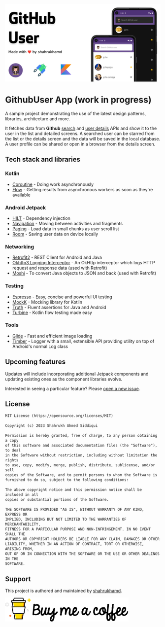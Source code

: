 <p align="center">
<img src="/art/header.png" />
</p>

# GithubUser App (work in progress)

A sample project demonstrating the use of the latest design patterns, libraries, architecture and more.

It fetches data from **Github** [search](https://docs.github.com/en/rest/reference/search) and [user details](https://docs.github.com/en/rest/reference/users) APIs and show it to the user in the list and detailed screens. A searched user can be starred from the list or the details screen and the data will be saved in the local database. A user profile can be shared or open in a browser from the details screen.


## Tech stack and libraries

### Kotlin
- [Coroutine](https://kotlinlang.org/docs/coroutines-overview.html) - Doing work asynchronously
- [Flow](https://kotlinlang.org/docs/flow.html) - Getting results from asynchronous workers as soon as they're available

### Android Jetpack
- [HILT](https://dagger.dev/hilt/) - Dependency injection
- [Navigation](https://developer.android.com/guide/navigation) - Moving between activities and fragments
- [Paging](https://developer.android.com/jetpack/androidx/releases/paging) - Load data in small chunks as user scroll list
- [Room](https://developer.android.com/training/data-storage/room) - Saving user data on device locally 

### Networking
- [Retrofit2](http://square.github.io/retrofit/) - REST Client for Android and Java
- [Okhttp3 Logging Interceptor](https://github.com/square/okhttp/tree/master/okhttp-logging-interceptor) - An OkHttp interceptor which logs HTTP request and response data (used with Retrofit)
- [Moshi](https://github.com/square/moshi) - To convert Java objects to JSON and back (used with Retrofit)

### Testing
- [Espresso](https://developer.android.com/training/testing/espresso) - Easy, concise and powerful UI testing
- [MockK](https://mockk.io/ANDROID.html) - Mocking library for Kotlin
- [Truth](https://truth.dev/) - Fluent assertions for Java and Android
- [Turbine](https://github.com/cashapp/turbine) - Kotlin flow testing made easy
  
### Tools
- [Glide](https://bumptech.github.io/glide/) -  Fast and efficient image loading
- [Timber](https://github.com/JakeWharton/timber) - Logger with a small, extensible API providing utility on top of Android's normal Log class

## Upcoming features

Updates will include incorporating additional Jetpack components and updating existing ones as the component libraries evolve.

Interested in seeing a particular feature? Please [open a new issue](https://github.com/shahrukhamd/GithubUser/issues/new/choose).


## License

    MIT License (https://opensource.org/licenses/MIT)

    Copyright (c) 2023 Shahrukh Ahmed Siddiqui

    Permission is hereby granted, free of charge, to any person obtaining a copy
    of this software and associated documentation files (the "Software"), to deal
    in the Software without restriction, including without limitation the rights
    to use, copy, modify, merge, publish, distribute, sublicense, and/or sell
    copies of the Software, and to permit persons to whom the Software is
    furnished to do so, subject to the following conditions:

    The above copyright notice and this permission notice shall be included in all
    copies or substantial portions of the Software.

    THE SOFTWARE IS PROVIDED "AS IS", WITHOUT WARRANTY OF ANY KIND, EXPRESS OR
    IMPLIED, INCLUDING BUT NOT LIMITED TO THE WARRANTIES OF MERCHANTABILITY,
    FITNESS FOR A PARTICULAR PURPOSE AND NON-INFRINGEMENT. IN NO EVENT SHALL THE
    AUTHORS OR COPYRIGHT HOLDERS BE LIABLE FOR ANY CLAIM, DAMAGES OR OTHER
    LIABILITY, WHETHER IN AN ACTION OF CONTRACT, TORT OR OTHERWISE, ARISING FROM,
    OUT OF OR IN CONNECTION WITH THE SOFTWARE OR THE USE OR OTHER DEALINGS IN THE
    SOFTWARE.


## Support

This project is authored and maintained by [shahrukhamd](https://shahrukhamd.com/).

<a href="https://www.buymeacoffee.com/shahrukhamd"><img alt="buy me coffee" src="/art/buymecoffee.png"/></a>